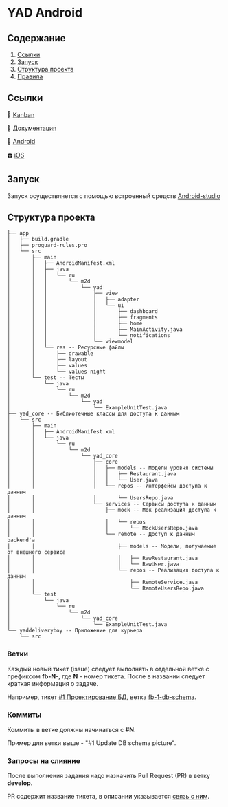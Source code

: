 # YAD Android

<!-- ToC start -->
## Содержание

1. [Ссылки](#Ссылки)
1. [Запуск](#Запуск)
1. [Структура проекта](#Структура-проекта)
1. [Правила](#Правила)
<!-- ToC end -->

## Ссылки

:bookmark_tabs: [Kanban](https://github.com/orgs/MAVIKE/projects/2)

:notebook: [Документация](https://github.com/MAVIKE/yad-docs)

:iphone: [Android](https://github.com/MAVIKE/yad-android)

:phone: [iOS](https://github.com/MAVIKE/yad-ios)

## Запуск

Запуск осуществляется с помощью встроенный средств [Android-studio](https://developer.android.google.cn/studio?hl=en)

## Структура проекта

```
├── app
│   ├── build.gradle
│   ├── proguard-rules.pro
│   └── src
│       ├── main
│       │   ├── AndroidManifest.xml
│       │   ├── java
│       │   │   └── ru
│       │   │       └── m2d
│       │   │           └── yad
│       │   │               ├── view
│       │   │               │   ├── adapter
│       │   │               │   └── ui
│       │   │               │       ├── dashboard
│       │   │               │       ├── fragments
│       │   │               │       ├── home
│       │   │               │       ├── MainActivity.java
│       │   │               │       └── notifications
│       │   │               └── viewmodel
│       │   └── res -- Ресурсные файлы
│       │       ├── drawable
│       │       ├── layout
│       │       ├── values
│       │       └── values-night
│       └── test -- Тесты
│           └── java
│               └── ru
│                   └── m2d
│                       └── yad
│                           └── ExampleUnitTest.java
├── yad_core -- Библиотечные классы для доступа к данным
│   └── src
│       ├── main
│       │   ├── AndroidManifest.xml
│       │   └── java
│       │       └── ru
│       │           └── m2d
│       │               └── yad_core
│       │                   ├── core
│       │                   │   ├── models -- Модели уровня системы
│       │                   │   │   ├── Restaurant.java
│       │                   │   │   └── User.java
│       │                   │   └── repos -- Интерфейсы доступа к данным
│       │                   │       └── UsersRepo.java
│       │                   └── services -- Сервисы доступа к данным
│       │                       ├── mock -- Мок реализация доступа к данным
│       │                       │   └── repos
│       │                       │       └── MockUsersRepo.java
│       │                       └── remote -- Доступ к данным backend'а
│       │                           ├── models -- Модели, получаемые от внешнего сервиса
│       │                           │   ├── RawRestaurant.java
│       │                           │   └── RawUser.java
│       │                           └── repos -- Реализация доступа к данным
│       │                               ├── RemoteService.java
│       │                               └── RemoteUsersRepo.java
│       └── test
│           └── java
│               └── ru
│                   └── m2d
│                       └── yad_core
│                           └── ExampleUnitTest.java
└── yaddeliveryboy -- Приложение для курьера
    └── src

```

### Ветки

Каждый новый тикет (issue) следует выполнять в отдельной ветке с префиксом **fb-N-**,
где **N** - номер тикета. После в названии следует краткая информация о задаче.

Например,
тикет [#1 Проектирование БД](https://github.com/MAVIKE/yad-backend/issues/1),
ветка [fb-1-db-schema](https://github.com/MAVIKE/yad-backend/tree/fb-1-db-schema).

### Коммиты

Коммиты в ветке должны начинаться с **#N**.

Пример для ветки выше - "#1 Update DB schema picture".

### Запросы на слияние

После выполнения задания надо назначить Pull Request (PR) в ветку **develop**.

PR содержит название тикета, в описании указывается
[связь с ним](https://docs.github.com/en/github/managing-your-work-on-github/linking-a-pull-request-to-an-issue).

